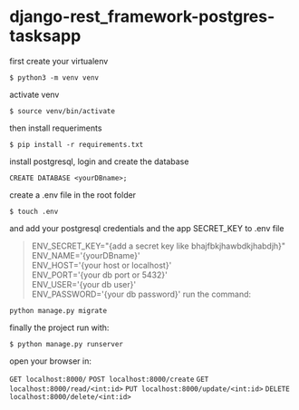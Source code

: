 # django-rest_framework-postgres-tasksapp

first create your virtualenv

`$ python3 -m venv venv`

activate venv

`$ source venv/bin/activate`

then install requeriments

`$ pip install -r requirements.txt`

install postgresql, login and create the database

`CREATE DATABASE <yourDBname>;`

create a .env file in the root folder

`$ touch .env`

and add your postgresql credentials and the app SECRET_KEY to .env file

>ENV_SECRET_KEY="{add a secret key like bhajfbkjhawbdkjhabdjh}"\
ENV_NAME='{yourDBname}'\
ENV_HOST='{your host or localhost}'\
ENV_PORT='{your db port or 5432}'\
ENV_USER='{your db user}'\
ENV_PASSWORD='{your db password}'
run the command:

`python manage.py migrate`

finally the project run with: 

`$ python manage.py runserver`

open your browser in: 

`GET localhost:8000/`
`POST localhost:8000/create`
`GET localhost:8000/read/<int:id>`
`PUT localhost:8000/update/<int:id>`
`DELETE localhost:8000/delete/<int:id>`
